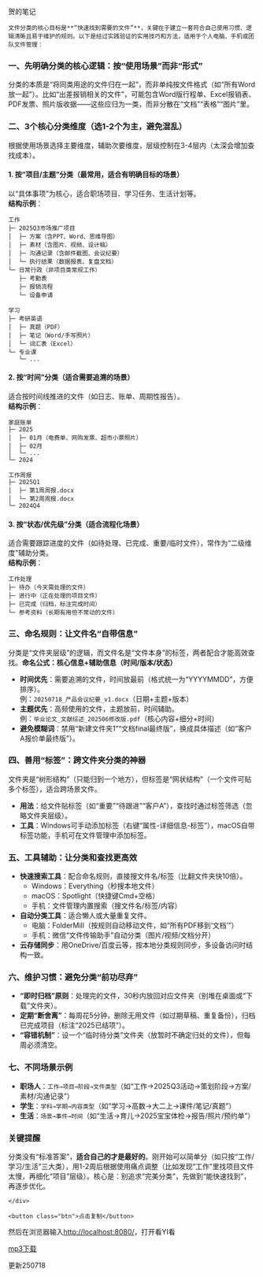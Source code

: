 贺的笔记
<!--HTML3复制文字-->

<body>
    <div id="hello">
      
    文件分类的核心目标是**“快速找到需要的文件”**，关键在于建立一套符合自己使用习惯、逻辑清晰且易于维护的规则。以下是经过实践验证的实用技巧和方法，适用于个人电脑、手机或团队文件管理：


### **一、先明确分类的核心逻辑：按“使用场景”而非“形式”**
分类的本质是“将同类用途的文件归在一起”，而非单纯按文件格式（如“所有Word放一起”）。比如“出差报销相关的文件”，可能包含Word版行程单、Excel报销表、PDF发票、照片版收据——这些应归为一类，而非分散在“文档”“表格”“图片”里。


### **二、3个核心分类维度（选1-2个为主，避免混乱）**
根据使用场景选择主要维度，辅助次要维度，层级控制在3-4层内（太深会增加查找成本）。


#### 1. **按“项目/主题”分类（最常用，适合有明确目标的场景）**  
以“具体事项”为核心，适合职场项目、学习任务、生活计划等。  
**结构示例**：  
```
工作  
├─ 2025Q3市场推广项目  
│  ├─ 方案（含PPT、Word、思维导图）  
│  ├─ 素材（含图片、视频、设计稿）  
│  ├─ 沟通记录（含邮件截图、会议纪要）  
│  └─ 执行结果（数据报表、复盘文档）  
└─ 日常行政（非项目类常规工作）  
   ├─ 考勤表  
   ├─ 报销流程  
   └─ 设备申请  

学习  
├─ 考研英语  
│  ├─ 真题（PDF）  
│  ├─ 笔记（Word/手写照片）  
│  └─ 词汇表（Excel）  
└─ 专业课  
   └─ ...  
```  


#### 2. **按“时间”分类（适合需要追溯的场景）**  
适合按时间线推进的文件（如日志、账单、周期性报告）。  
**结构示例**：  
```
家庭账单  
├─ 2025  
│  ├─ 01月（电费单、网购发票、超市小票照片）  
│  ├─ 02月  
│  └─ ...  
└─ 2024  

工作周报  
├─ 2025Q1  
│  ├─ 第1周周报.docx  
│  └─ 第2周周报.docx  
└─ 2024Q4  
```  


#### 3. **按“状态/优先级”分类（适合流程化场景）**  
适合需要跟踪进度的文件（如待处理、已完成、重要/临时文件），常作为“二级维度”辅助分类。  
**结构示例**：  
```
工作处理  
├─ 待办（今天需处理的文件）  
├─ 进行中（正在处理的项目文件）  
├─ 已完成（归档，标注完成时间）  
└─ 参考资料（长期有用但不常动的文件）  
```  


### **三、命名规则：让文件名“自带信息”**  
分类是“文件夹层级”的逻辑，而文件名是“文件本身”的标签，两者配合才能高效查找。**命名公式：核心信息+辅助信息（时间/版本/状态）**  

- **时间优先**：需要追溯的文件，时间放最前（格式统一为“YYYYMMDD”，方便排序）。  
  例：`20250718_产品会议纪要_v1.docx`（日期+主题+版本）  
- **主题优先**：高频使用的文件，主题放前，时间辅助。  
  例：`毕业论文_文献综述_202506修改版.pdf`（核心内容+细分+时间）  
- **避免模糊词**：禁用“新建文件夹1”“文档final最终版”，换成具体描述（如“客户A报价单最终版”）。  


### **四、善用“标签”：跨文件夹分类的神器**  
文件夹是“树形结构”（只能归到一个地方），但标签是“网状结构”（一个文件可贴多个标签），适合跨场景文件。  
- **用法**：给文件贴标签（如“重要”“待跟进”“客户A”），查找时通过标签筛选（忽略文件夹层级）。  
- **工具**：Windows可手动添加标签（右键“属性-详细信息-标签”），macOS自带标签功能，手机可在文件管理中添加标签。  


### **五、工具辅助：让分类和查找更高效**  
- **快速搜索工具**：配合命名规则，直接搜文件名/标签（比翻文件夹快10倍）。  
  - Windows：Everything（秒搜本地文件）  
  - macOS：Spotlight（快捷键Cmd+空格）  
  - 手机：文件管理内置搜索（搜文件名/标签/内容）  
- **自动分类工具**：适合懒人或大量重复文件。  
  - 电脑：FolderMill（按规则自动移动文件，如“所有PDF移到‘文档’”）  
  - 手机：微信“文件传输助手”自动分类（图片/视频/文档分开）  
- **云存储同步**：用OneDrive/百度云等，按本地分类规则同步，多设备访问时结构一致。  


### **六、维护习惯：避免分类“前功尽弃”**  
- **“即时归档”原则**：处理完的文件，30秒内放回对应文件夹（别堆在桌面或“下载”文件夹）。  
- **定期“断舍离”**：每周花5分钟，删除无用文件（如过期草稿、重复备份），归档已完成项目（标注“2025已结项”）。  
- **“容错机制”**：设一个“临时待分类”文件夹（放暂时不确定归处的文件），但每周必须清空。  


### **七、不同场景示例**  
- **职场人**：`工作→项目→阶段→文件类型`（如“工作→2025Q3活动→策划阶段→方案/素材/沟通记录”）  
- **学生**：`学科→学期→内容类型`（如“学习→高数→大二上→课件/笔记/真题”）  
- **生活**：`场景→事件→时间`（如“生活→育儿→2025宝宝体检→报告/照片/预约单”）  


### **关键提醒**  
分类没有“标准答案”，**适合自己的才是最好的**。刚开始可以简单分（如只按“工作/学习/生活”三大类），用1-2周后根据使用痛点调整（比如发现“工作”里找项目文件太慢，再细化“项目”层级）。核心是：别追求“完美分类”，先做到“能快速找到”，再逐步优化。
    
  
    
    
    </div>

    <button class="btn">点击复制</button>
</body>

<script>
    const btn = document.querySelector('.btn')
    const hello = document.querySelector('#hello')
    btn.addEventListener('click', () => {
        let range = document.createRange() //创建range
        range.selectNodeContents(hello) //range选中hello
        let selection = window.getSelection() //获取selection对象
        if (selection.rangeCount > 0) {
            //如果有已经选中的区域，直接全部去除
            selection.removeAllRanges()
        }
        selection.addRange(range) //加入到选区中
        if (document.queryCommandSupported && document.queryCommandSupported('copy')) {
            //先检测是否支持document.queryCommandSupported和copy指令
            //如果都支持直接执行指令
            document.execCommand('copy')
            //去除选中区域，取消拖蓝效果
            selection.removeAllRanges()
        }
    })
</script>

<!--HTML3复制文字-->

 <p>然后在浏览器输入<a href="http://localhost:8080/" rel="nofollow">http://localhost:8080/</a>&#xff0c;打开看YI看</p> 

 <div class="flex0 ml20"><a class="but c-blue file-download-btn" href="https://raw.githubusercontent.com/109guo/guo/main/1.mp3" ><i class="fa fa-download"></i>mp3下载</a></div>
</div>











更新250718
